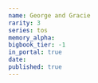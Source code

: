 ```yaml
---
name: George and Gracie
rarity: 3
series: tos
memory_alpha:
bigbook_tier: -1
in_portal: true
date:
published: true
---
```



